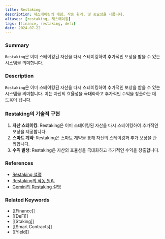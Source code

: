 ```yaml
---
title: Restaking
description: 재스테이킹의 개념, 작동 원리, 및 중요성을 다룹니다.
aliases: [restaking, 재스테이킹]
tags: [finance, restaking, defi]
date: 2024-07-22
---
```

### Summary

`Restaking`은 이미 스테이킹된 자산을 다시 스테이킹하여 추가적인 보상을 받을 수 있는 시스템을 의미합니다.

### Description

`Restaking`은 이미 스테이킹된 자산을 다시 스테이킹하여 추가적인 보상을 받을 수 있는 시스템을 의미합니다. 이는 자산의 효율성을 극대화하고 추가적인 수익을 창출하는 데 도움이 됩니다.

### Restaking의 기술적 구현

1. **자산 스테이킹**: Restaking은 이미 스테이킹된 자산을 다시 스테이킹하여 추가적인 보상을 제공합니다.
2. **스마트 계약**: Restaking은 스마트 계약을 통해 자산의 스테이킹과 추가 보상을 관리합니다.
3. **수익 발생**: Restaking은 자산의 효율성을 극대화하고 추가적인 수익을 창출합니다.

### References

- [Restaking 설명](https://en.wikipedia.org/wiki/Restaking)
- [Restaking의 작동 원리](https://www.investopedia.com/terms/r/restaking.asp)
- [Gemini의 Restaking 설명](https://www.gemini.com/cryptopedia/search?query=restaking)

### Related Keywords

- [[Finance]]
- [[DeFi]]
- [[Staking]]
- [[Smart Contracts]]
- [[Yield]]
